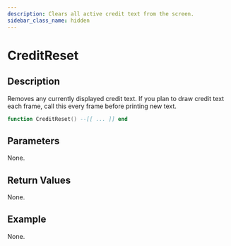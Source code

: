 ```yaml
---
description: Clears all active credit text from the screen.
sidebar_class_name: hidden
---
```


# CreditReset

## Description

Removes any currently displayed credit text.
If you plan to draw credit text each frame, call this every frame before printing new text.

```lua
function CreditReset() --[[ ... ]] end
```

## Parameters

None.

## Return Values

None.

## Example

None.

